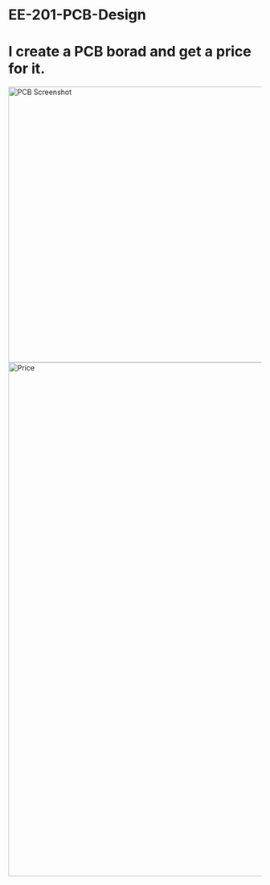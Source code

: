 # EE-201-PCB-Design
# I create a PCB borad and get a price for it.

<img width="548" alt="PCB Screenshot" src="https://user-images.githubusercontent.com/113461137/197888279-8f35f4f2-c541-48f3-afae-fbcb9e15c0df.png">

<img width="1021" alt="Price" src="https://user-images.githubusercontent.com/113461137/197888870-95b3c120-0e75-491f-9925-b7af87c5b0b1.png">
